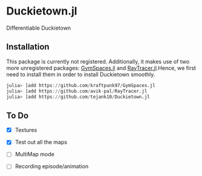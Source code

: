 # Duckietown.jl
Differentiable Duckietown

## Installation
This package is currently not registered. Additionally, it makes use of two more unregistered packages: [GymSpaces.jl](https://github.com/kraftpunk97/GymSpaces.jl) and [RayTracer.jl](https://github.com/avik-pal/RayTracer.jl).Hence, we first need to install them in order to install Duckietown smoothly.
```julia
julia> ]add https://github.com/kraftpunk97/GymSpaces.jl
julia> ]add https://github.com/avik-pal/RayTracer.jl
julia> ]add https://github.com/tejank10/Duckietown.jl
```

## To Do
* [x] Textures
* [x] Test out all the maps
* [ ] MultiMap mode
* [ ] Recording episode/animation

